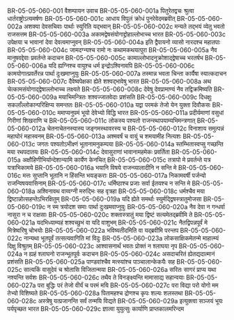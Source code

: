 BR-05-05-060-001	वैशम्पायन उवाच
BR-05-05-060-001a	पितुरेतद्वचः श्रुत्वा धार्तराष्ट्रोऽत्यमर्षणः
BR-05-05-060-001c	आधाय विपुलं क्रोधं पुनरेवेदमब्रवीत्
BR-05-05-060-002a	अशक्या देवसचिवाः पार्थाः स्युरिति यद्भवान्
BR-05-05-060-002c	मन्यते तद्भयं व्येतु भवतो राजसत्तम
BR-05-05-060-003a	अकामद्वेषसंयोगाद्द्रोहाल्लोभाच्च भारत
BR-05-05-060-003c	उपेक्षया च भावानां देवा देवत्वमाप्नुवन्
BR-05-05-060-004a	इति द्वैपायनो व्यासो नारदश्च महातपाः
BR-05-05-060-004c	जामदग्न्यश्च रामो नः कथामकथयत्पुरा
BR-05-05-060-005a	नैव मानुषवद्देवाः प्रवर्तन्ते कदाचन
BR-05-05-060-005c	कामाल्लोभादनुक्रोशाद्द्वेषाच्च भरतर्षभ
BR-05-05-060-006a	यदि ह्यग्निश्च वायुश्च धर्म इन्द्रोऽश्विनावपि
BR-05-05-060-006c	कामयोगात्प्रवर्तेरन्न पार्था दुःखमाप्नुयुः
BR-05-05-060-007a	तस्मान्न भवता चिन्ता कार्यैषा स्यात्कदाचन
BR-05-05-060-007c	दैवेष्वपेक्षका ह्येते शश्वद्भावेषु भारत
BR-05-05-060-008a	अथ चेत्कामसंयोगाद्द्वेषाल्लोभाच्च लक्ष्यते
BR-05-05-060-008c	देवेषु देवप्रामाण्यं नैव तद्विक्रमिष्यति
BR-05-05-060-009a	मयाभिमन्त्रितः शश्वज्जातवेदाः प्रशंसति
BR-05-05-060-009c	दिधक्षुः सकलाँल्लोकान्परिक्षिप्य समन्ततः
BR-05-05-060-010a	यद्वा परमकं तेजो येन युक्ता दिवौकसः
BR-05-05-060-010c	ममाप्यनुपमं भूयो देवेभ्यो विद्धि भारत
BR-05-05-060-011a	प्रदीर्यमाणां वसुधां गिरीणां शिखराणि च
BR-05-05-060-011c	लोकस्य पश्यतो राजन्स्थापयाम्यभिमन्त्रणात्
BR-05-05-060-012a	चेतनाचेतनस्यास्य जङ्गमस्थावरस्य च
BR-05-05-060-012c	विनाशाय समुत्पन्नं महाघोरं महास्वनम्
BR-05-05-060-013a	अश्मवर्षं च वायुं च शमयामीह नित्यशः
BR-05-05-060-013c	जगतः पश्यतोऽभीक्ष्णं भूतानामनुकम्पया
BR-05-05-060-014a	स्तम्भितास्वप्सु गच्छन्ति मया रथपदातयः
BR-05-05-060-014c	देवासुराणां भावानामहमेकः प्रवर्तिता
BR-05-05-060-015a	अक्षौहिणीभिर्यान्देशान्यामि कार्येण केनचित्
BR-05-05-060-015c	तत्रापो मे प्रवर्तन्ते यत्र यत्राभिकामये
BR-05-05-060-016a	भयानि विषये राजन्व्यालादीनि न सन्ति मे
BR-05-05-060-016c	मत्तः सुप्तानि भूतानि न हिंसन्ति भयङ्कराः
BR-05-05-060-017a	निकामवर्षी पर्जन्यो राजन्विषयवासिनाम्
BR-05-05-060-017c	धर्मिष्ठाश्च प्रजाः सर्वा ईतयश्च न सन्ति मे
BR-05-05-060-018a	अश्विनावथ वाय्वग्नी मरुद्भिः सह वृत्रहा
BR-05-05-060-018c	धर्मश्चैव मया द्विष्टान्नोत्सहन्तेऽभिरक्षितुम्
BR-05-05-060-019a	यदि ह्येते समर्थाः स्युर्मद्द्विषस्त्रातुमोजसा
BR-05-05-060-019c	न स्म त्रयोदश समाः पार्था दुःखमवाप्नुयुः
BR-05-05-060-020a	नैव देवा न गन्धर्वा नासुरा न च राक्षसाः
BR-05-05-060-020c	शक्तास्त्रातुं मया द्विष्टं सत्यमेतद्ब्रवीमि ते
BR-05-05-060-021a	यदभिध्याम्यहं शश्वच्छुभं वा यदि वाशुभम्
BR-05-05-060-021c	नैतद्विपन्नपूर्वं मे मित्रेष्वरिषु चोभयोः
BR-05-05-060-022a	भविष्यतीदमिति वा यद्ब्रवीमि परन्तप
BR-05-05-060-022c	नान्यथा भूतपूर्वं तत्सत्यवागिति मां विदुः
BR-05-05-060-023a	लोकसाक्षिकमेतन्मे माहात्म्यं दिक्षु विश्रुतम्
BR-05-05-060-023c	आश्वासनार्थं भवतः प्रोक्तं न श्लाघया नृप
BR-05-05-060-024a	न ह्यहं श्लाघनो राजन्भूतपूर्वः कदाचन
BR-05-05-060-024c	असदाचरितं ह्येतद्यदात्मानं प्रशंसति
BR-05-05-060-025a	पाण्डवांश्चैव मत्स्यांश्च पाञ्चालान्केकयैः सह
BR-05-05-060-025c	सात्यकिं वासुदेवं च श्रोतासि विजितान्मया
BR-05-05-060-026a	सरितः सागरं प्राप्य यथा नश्यन्ति सर्वशः
BR-05-05-060-026c	तथैव ते विनङ्क्ष्यन्ति मामासाद्य सहान्वयाः
BR-05-05-060-027a	परा बुद्धिः परं तेजो वीर्यं च परमं मयि
BR-05-05-060-027c	परा विद्या परो योगो मम तेभ्यो विशिष्यते
BR-05-05-060-028a	पितामहश्च द्रोणश्च कृपः शल्यः शलस्तथा
BR-05-05-060-028c	अस्त्रेषु यत्प्रजानन्ति सर्वं तन्मयि विद्यते
BR-05-05-060-029a	इत्युक्त्वा सञ्जयं भूयः पर्यपृच्छत भारत
BR-05-05-060-029c	ज्ञात्वा युयुत्सुः कार्याणि प्राप्तकालमरिन्दम
